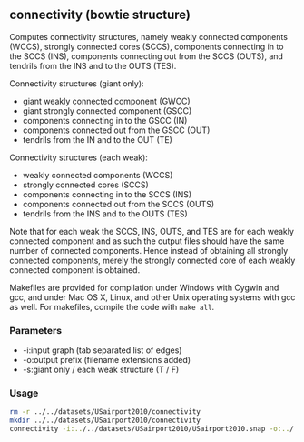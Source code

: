 connectivity (bowtie structure)
-------------------------------

Computes connectivity structures, namely weakly connected components (WCCS),
strongly connected cores (SCCS), components connecting in to the SCCS
(INS), components connecting out from the SCCS (OUTS), and tendrils from the
INS and to the OUTS (TES).

Connectivity structures (giant only):

  - giant weakly connected component (GWCC)
  - giant strongly connected component (GSCC)
  - components connecting in to the GSCC (IN)
  - components connected out from the GSCC (OUT)
  - tendrils from the IN and to the OUT (TE)

Connectivity structures (each weak):

  - weakly connected components (WCCS)
  - strongly connected cores (SCCS)
  - components connecting in to the SCCS (INS)
  - components connected out from the SCCS (OUTS)
  - tendrils from the INS and to the OUTS (TES)

Note that for each weak the SCCS, INS, OUTS, and TES are for each weakly
connected component and as such the output files should have the same
number of connected components. Hence instead of obtaining all strongly
connected components, merely the strongly connected core of each weakly
connected component is obtained.

Makefiles are provided for compilation under Windows with Cygwin and gcc,
and under Mac OS X, Linux, and other Unix operating systems with gcc as
well. For makefiles, compile the code with `make all`.

### Parameters ###

  - -i:input graph (tab separated list of edges)
  - -o:output prefix (filename extensions added)
  - -s:giant only / each weak structure (T / F)

### Usage ###

```bash
rm -r ../../datasets/USairport2010/connectivity
mkdir ../../datasets/USairport2010/connectivity
connectivity -i:../../datasets/USairport2010/USairport2010.snap -o:../../datasets/USairport2010/connectivity/USairport2010 -c:F
```